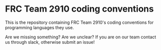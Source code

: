 # FRC Team 2910 coding conventions

This is the repository containing FRC Team 2910's coding conventions for programming languages they use.

Are we missing something? Are we unclear? If you are on our team contact us through slack, otherwise submit an issue!
